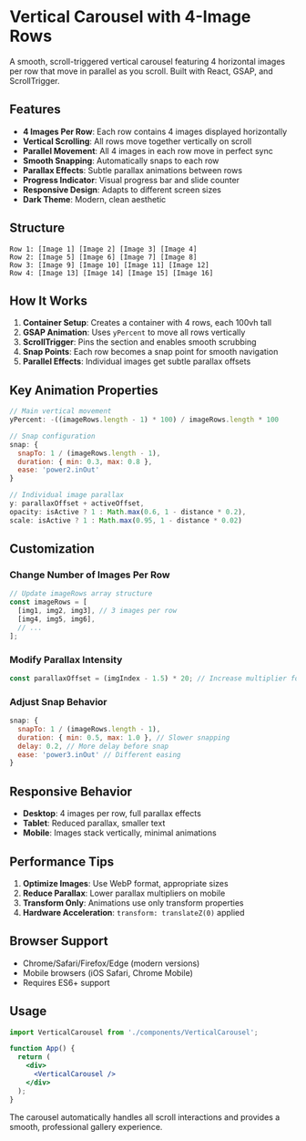 # Vertical Carousel with 4-Image Rows

A smooth, scroll-triggered vertical carousel featuring 4 horizontal images per row that move in parallel as you scroll. Built with React, GSAP, and ScrollTrigger.

## Features

- **4 Images Per Row**: Each row contains 4 images displayed horizontally
- **Vertical Scrolling**: All rows move together vertically on scroll
- **Parallel Movement**: All 4 images in each row move in perfect sync
- **Smooth Snapping**: Automatically snaps to each row
- **Parallax Effects**: Subtle parallax animations between rows
- **Progress Indicator**: Visual progress bar and slide counter
- **Responsive Design**: Adapts to different screen sizes
- **Dark Theme**: Modern, clean aesthetic

## Structure

```
Row 1: [Image 1] [Image 2] [Image 3] [Image 4]
Row 2: [Image 5] [Image 6] [Image 7] [Image 8]
Row 3: [Image 9] [Image 10] [Image 11] [Image 12]
Row 4: [Image 13] [Image 14] [Image 15] [Image 16]
```

## How It Works

1. **Container Setup**: Creates a container with 4 rows, each 100vh tall
2. **GSAP Animation**: Uses `yPercent` to move all rows vertically
3. **ScrollTrigger**: Pins the section and enables smooth scrubbing
4. **Snap Points**: Each row becomes a snap point for smooth navigation
5. **Parallel Effects**: Individual images get subtle parallax offsets

## Key Animation Properties

```javascript
// Main vertical movement
yPercent: -((imageRows.length - 1) * 100) / imageRows.length * 100

// Snap configuration
snap: {
  snapTo: 1 / (imageRows.length - 1),
  duration: { min: 0.3, max: 0.8 },
  ease: 'power2.inOut'
}

// Individual image parallax
y: parallaxOffset + activeOffset,
opacity: isActive ? 1 : Math.max(0.6, 1 - distance * 0.2),
scale: isActive ? 1 : Math.max(0.95, 1 - distance * 0.02)
```

## Customization

### Change Number of Images Per Row
```javascript
// Update imageRows array structure
const imageRows = [
  [img1, img2, img3], // 3 images per row
  [img4, img5, img6],
  // ...
];
```

### Modify Parallax Intensity
```javascript
const parallaxOffset = (imgIndex - 1.5) * 20; // Increase multiplier for more movement
```

### Adjust Snap Behavior
```javascript
snap: {
  snapTo: 1 / (imageRows.length - 1),
  duration: { min: 0.5, max: 1.0 }, // Slower snapping
  delay: 0.2, // More delay before snap
  ease: 'power3.inOut' // Different easing
}
```

## Responsive Behavior

- **Desktop**: 4 images per row, full parallax effects
- **Tablet**: Reduced parallax, smaller text
- **Mobile**: Images stack vertically, minimal animations

## Performance Tips

1. **Optimize Images**: Use WebP format, appropriate sizes
2. **Reduce Parallax**: Lower parallax multipliers on mobile
3. **Transform Only**: Animations use only transform properties
4. **Hardware Acceleration**: `transform: translateZ(0)` applied

## Browser Support

- Chrome/Safari/Firefox/Edge (modern versions)
- Mobile browsers (iOS Safari, Chrome Mobile)
- Requires ES6+ support

## Usage

```jsx
import VerticalCarousel from './components/VerticalCarousel';

function App() {
  return (
    <div>
      <VerticalCarousel />
    </div>
  );
}
```

The carousel automatically handles all scroll interactions and provides a smooth, professional gallery experience.
